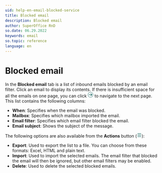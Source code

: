 ```yaml
---
uid: help-en-email-blocked-service
title: Blocked email
description: Blocked email
author: SuperOffice RnD
so.date: 06.29.2022
keywords: email
so.topic: reference
language: en
---
```


# Blocked email

In the **Blocked email** tab is a list of inbound emails blocked by an email filter. Click an email to display its contents. If there is insufficient space for all the emails on one page, you can click ![icon][img1] to navigate to the next page. This list contains the following columns:

* **When**: Specifies when the email was blocked.
* **Mailbox**: Specifies which mailbox imported the email.
* **Email filter**: Specifies which email filter blocked the email.
* **Email subject**: Shows the subject of the message.

The following options are also available from the **Actions** button (![icon][img2]):

* **Export**: Used to export the list to a file. You can choose from these formats: Excel, HTML and plain text.
* **Import**: Used to import the selected emails. The email filter that blocked the email will then be ignored, but other email filters may be enabled.
* **Delete**: Used to delete the selected blocked emails.

<!-- Referenced links -->

<!-- Referenced images -->
[img1]: ../../../../../media/icons/arrow-right.png
[img2]: ../../../../../media/icons/btn-menu.png
